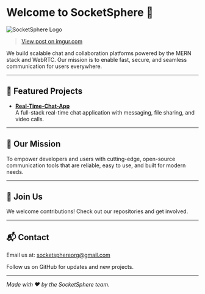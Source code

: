 # Welcome to SocketSphere 👋

![SocketSphere Logo](https://imgur.com/a/7QNZ1NE)
<blockquote class="imgur-embed-pub" lang="en" data-id="7IfNIsg"><a href="https://imgur.com/7IfNIsg">View post on imgur.com</a></blockquote><script async src="//s.imgur.com/min/embed.js" charset="utf-8"></script>
We build scalable chat and collaboration platforms powered by the MERN stack and WebRTC. Our mission is to enable fast, secure, and seamless communication for users everywhere.

---

## 🚀 Featured Projects

- **[Real-Time-Chat-App](https://github.com/SocketSphere/Real-Time-Chat-App)**  
  A full-stack real-time chat application with messaging, file sharing, and video calls.

---

## 🌟 Our Mission

To empower developers and users with cutting-edge, open-source communication tools that are reliable, easy to use, and built for modern needs.

---

## 🤝 Join Us

We welcome contributions! Check out our repositories and get involved.

---

## 📬 Contact

Email us at: socketsphereorg@gmail.com

Follow us on GitHub for updates and new projects.

---

*Made with ❤️ by the SocketSphere team.*
